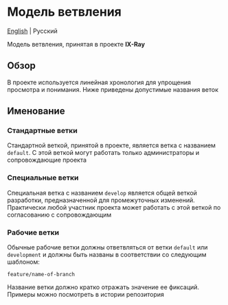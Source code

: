 # Модель ветвления

[English](./branching-model.md) | Русский

Модель ветвления, принятая в проекте __IX-Ray__

## Обзор

В проекте используется линейная хронология для упрощения просмотра и понимания. Ниже приведены допустимые названия веток

## Именование

### Стандартные ветки

Стандартной веткой, принятой в проекте, является ветка с названием `default`. С этой веткой могут работать только администраторы и сопровождающие проекта

### Специальные ветки

Специальная ветка с названием `develop` является общей веткой разработки, предназначенной для промежуточных изменений. Практически любой участник проекта может работать с этой веткой по согласованию с сопровождающим

### Рабочие ветки

Обычные рабочие ветки должны ответвляться от ветки `default` или `development` и должны быть названы в соответствии со следующим шаблоном:

```text
feature/name-of-branch
```

Название ветки должно кратко отражать значение ее фиксаций. Примеры можно посмотреть в истории репозитория
